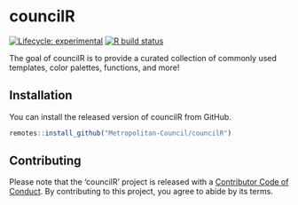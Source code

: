 
<!-- README.md is generated from README.Rmd. Please edit that file -->

# councilR

<!-- badges: start -->

[![Lifecycle:
experimental](https://img.shields.io/badge/lifecycle-experimental-orange.svg)](https://www.tidyverse.org/lifecycle/#experimental)
[![R build
status](https://github.com/Metropolitan-Council/councilR/workflows/R-CMD-check/badge.svg)](https://github.com/Metropolitan-Council/councilR/actions)
<!-- badges: end -->

The goal of councilR is to provide a curated collection of commonly used
templates, color palettes, functions, and more\!

## Installation

You can install the released version of councilR from GitHub.

``` r
remotes::install_github("Metropolitan-Council/councilR")
```

## Contributing

Please note that the ‘councilR’ project is released with a [Contributor
Code of Conduct](CODE_OF_CONDUCT.md). By contributing to this project,
you agree to abide by its terms.

